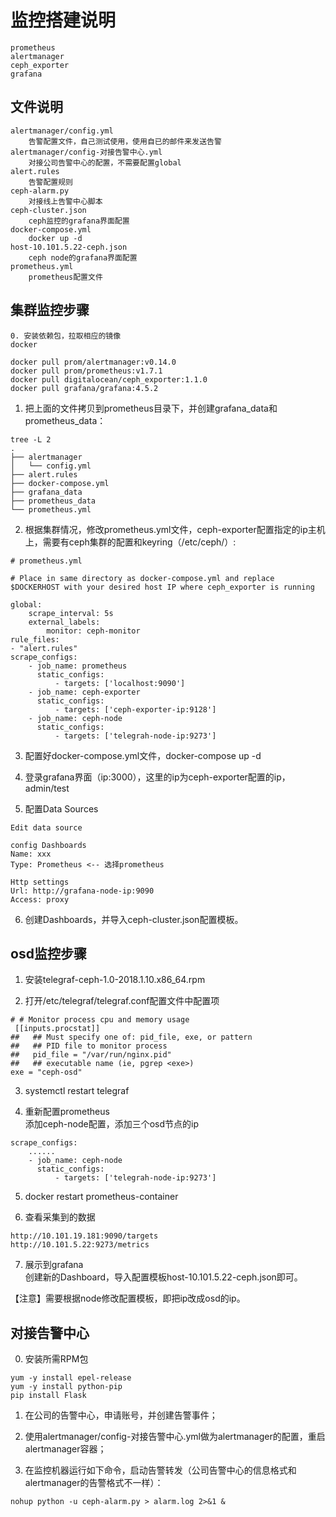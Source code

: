 # 监控搭建说明

```
prometheus
alertmanager
ceph_exporter
grafana
```

## 文件说明
```
alertmanager/config.yml
	告警配置文件，自己测试使用，使用自已的邮件来发送告警
alertmanager/config-对接告警中心.yml
	对接公司告警中心的配置，不需要配置global
alert.rules
	告警配置规则
ceph-alarm.py
	对接线上告警中心脚本
ceph-cluster.json
	ceph监控的grafana界面配置
docker-compose.yml
	docker up -d
host-10.101.5.22-ceph.json
	ceph node的grafana界面配置
prometheus.yml
	prometheus配置文件
```

## 集群监控步骤
```
0. 安装依赖包，拉取相应的镜像
docker

docker pull prom/alertmanager:v0.14.0
docker pull prom/prometheus:v1.7.1
docker pull digitalocean/ceph_exporter:1.1.0
docker pull grafana/grafana:4.5.2
```

1. 把上面的文件拷贝到prometheus目录下，并创建grafana_data和prometheus_data：  
```
tree -L 2
.
├── alertmanager
│   └── config.yml
├── alert.rules
├── docker-compose.yml
├── grafana_data
├── prometheus_data
└── prometheus.yml
```

2. 根据集群情况，修改prometheus.yml文件，ceph-exporter配置指定的ip主机上，需要有ceph集群的配置和keyring（/etc/ceph/）:    
```
# prometheus.yml

# Place in same directory as docker-compose.yml and replace $DOCKERHOST with your desired host IP where ceph_exporter is running

global:
    scrape_interval: 5s
    external_labels:
        monitor: ceph-monitor
rule_files:
- "alert.rules"
scrape_configs:
    - job_name: prometheus
      static_configs:
          - targets: ['localhost:9090']
    - job_name: ceph-exporter
      static_configs:
          - targets: ['ceph-exporter-ip:9128']
    - job_name: ceph-node
      static_configs:
          - targets: ['telegrah-node-ip:9273']
```
 
3. 配置好docker-compose.yml文件，docker-compose up -d

4. 登录grafana界面（ip:3000），这里的ip为ceph-exporter配置的ip，admin/test

5. 配置Data Sources
```
Edit data source

config Dashboards
Name: xxx
Type: Prometheus <-- 选择prometheus

Http settings
Url: http://grafana-node-ip:9090
Access: proxy
```
 
6. 创建Dashboards，并导入ceph-cluster.json配置模板。

## osd监控步骤

1. 安装telegraf-ceph-1.0-2018.1.10.x86_64.rpm  

2. 打开/etc/telegraf/telegraf.conf配置文件中配置项  
```
# # Monitor process cpu and memory usage
 [[inputs.procstat]]
##   ## Must specify one of: pid_file, exe, or pattern
##   ## PID file to monitor process
##   pid_file = "/var/run/nginx.pid"
##   ## executable name (ie, pgrep <exe>)
exe = "ceph-osd"
```

3. systemctl restart telegraf  

4. 重新配置prometheus  
添加ceph-node配置，添加三个osd节点的ip  
```
scrape_configs:
    ......
    - job_name: ceph-node
      static_configs:
          - targets: ['telegrah-node-ip:9273']
```

5. docker restart prometheus-container  

6. 查看采集到的数据  
```
http://10.101.19.181:9090/targets  
http://10.101.5.22:9273/metrics  
```

7. 展示到grafana  
创建新的Dashboard，导入配置模板host-10.101.5.22-ceph.json即可。  

【注意】需要根据node修改配置模板，即把ip改成osd的ip。

## 对接告警中心

0. 安装所需RPM包  
```
yum -y install epel-release
yum -y install python-pip
pip install Flask
```

1. 在公司的告警中心，申请账号，并创建告警事件；  

2. 使用alertmanager/config-对接告警中心.yml做为alertmanager的配置，重启alertmanager容器；  

3. 在监控机器运行如下命令，启动告警转发（公司告警中心的信息格式和alertmanager的告警格式不一样）：  
```
nohup python -u ceph-alarm.py > alarm.log 2>&1 &  
```

